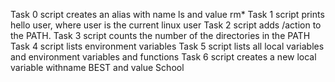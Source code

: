 Task 0 script creates an alias with name ls and value rm*
Task 1 script prints hello user, where user is the current linux user
Task 2 script adds /action to the PATH.
Task 3 script counts the number of the directories in the PATH
Task 4 script lists environment variables
Task 5 script lists all local variables and environment variables and functions
Task 6 script creates a new local variable withname BEST and value School
